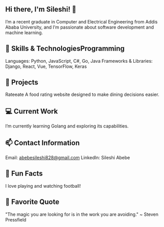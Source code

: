 ## Hi there, I'm Sileshi! 👋
I’m a recent graduate in Computer and Electrical Engineering from Addis Ababa University, and I’m passionate about software development and machine learning.

## 🚀 Skills & TechnologiesProgramming
Languages: Python, JavaScript, C#, Go, Java
Frameworks & Libraries: Django, React, Vue, TensorFlow, Keras
## 🌟 Projects
Rateeate
A food rating website designed to make dining decisions easier.

## 💻 Current Work
I’m currently learning Golang and exploring its capabilities.

## 📫 Contact Information
Email: abebesileshi828@gmail.com
LinkedIn: Sileshi Abebe
## 🎉 Fun Facts
I love playing and watching football!

## 💬 Favorite Quote
"The magic you are looking for is in the work you are avoiding." ~ Steven Pressfield

